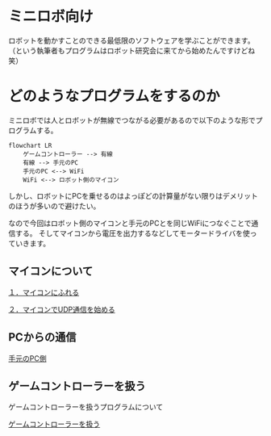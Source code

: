 # ミニロボ向け

ロボットを動かすことのできる最低限のソフトウェアを学ぶことができます。（という執筆者もプログラムはロボット研究会に来てから始めたんですけどね笑）


# どのようなプログラムをするのか
ミニロボでは人とロボットが無線でつながる必要があるので以下のような形でプログラムする。
```mermaid
flowchart LR
    ゲームコントローラー --> 有線
    有線 --> 手元のPC
    手元のPC <--> WiFi
    WiFi <--> ロボット側のマイコン
```

しかし、ロボットにPCを乗せるのはよっぽどの計算量がない限りはデメリットのほうが多いので避けたい。

なので今回はロボット側のマイコンと手元のPCとを同じWiFiにつなぐことで通信する。
そしてマイコンから電圧を出力するなどしてモータードライバを使っていきます。

## マイコンについて
[１．マイコンにふれる](./start_esp32.md)

[２．マイコンでUDP通信を始める](./udp_esp32.md)

## PCからの通信
[手元のPC側](./rust_udp.md)

## ゲームコントローラーを扱う
ゲームコントローラーを扱うプログラムについて

[ゲームコントローラーを扱う](./game_con.md)